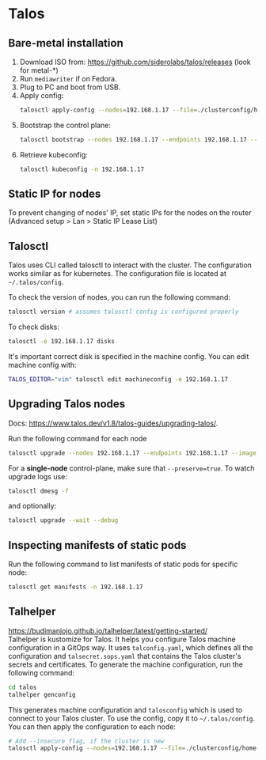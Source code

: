 # Talos

## Bare-metal installation
1. Download ISO from: https://github.com/siderolabs/talos/releases (look for metal-*)
2. Run `mediawriter` if on Fedora.
3. Plug to PC and boot from USB.
4. Apply config:
   ```bash
   talosctl apply-config --nodes=192.168.1.17 --file=./clusterconfig/home-control-plane-1.yaml --insecure
   ```
5. Bootstrap the control plane:
   ```bash
   talosctl bootstrap --nodes 192.168.1.17 --endpoints 192.168.1.17 --talosconfig=./clusterconfig/talosconfig
   ```
6. Retrieve kubeconfig:
   ```bash
   talosctl kubeconfig -n 192.168.1.17
   ```

## Static IP for nodes
To prevent changing of nodes' IP, set static IPs for the nodes on the router (Advanced setup > Lan > Static IP Lease List)

## Talosctl

Talos uses CLI called talosctl to interact with the cluster. The configuration works similar as for kubernetes. The configuration file is located at `~/.talos/config`.

To check the version of nodes, you can run the following command:
```bash
talosctl version # assumes talosctl config is configured properly
```
To check disks:
```bash
talosctl -e 192.168.1.17 disks
```
It's important correct disk is specified in the machine config. You can edit machine config with:
```bash
TALOS_EDITOR="vim" talosctl edit machineconfig -e 192.168.1.17
```

## Upgrading Talos nodes
Docs: https://www.talos.dev/v1.8/talos-guides/upgrading-talos/.

Run the following command for each node
```bash
talosctl upgrade --nodes 192.168.1.17 --endpoints 192.168.1.17 --image <copy-from-machine-configuration> --preserve true
```
For a **single-node** control-plane, make sure that `--preserve=true`. To watch upgrade logs use:
```bash
talosctl dmesg -f
```
and optionally:
```bash
talosctl upgrade --wait --debug
```

## Inspecting manifests of static pods
Run the following command to list manifests of static pods for specific node:
```bash
talosctl get manifests -n 192.168.1.17
```

## Talhelper
https://budimanjojo.github.io/talhelper/latest/getting-started/ \
Talhelper is kustomize for Talos. It helps you configure Talos machine configuration in a GitOps way.
It uses `talconfig.yaml`, which defines all the configuration and `talsecret.sops.yaml` that contains the Talos cluster's
secrets and certificates. To generate the machine configuration, run the following command:
```bash
cd talos
talhelper genconfig
```
This generates machine configuration and `talosconfig` which is used to connect to your Talos cluster. To use the config,
copy it to `~/.talos/config`. You can then apply the configuration to each node:
```bash
# Add --insecure flag, if the cluster is new
talosctl apply-config --nodes=192.168.1.17 --file=./clusterconfig/home-control-plane-1.yaml
```

